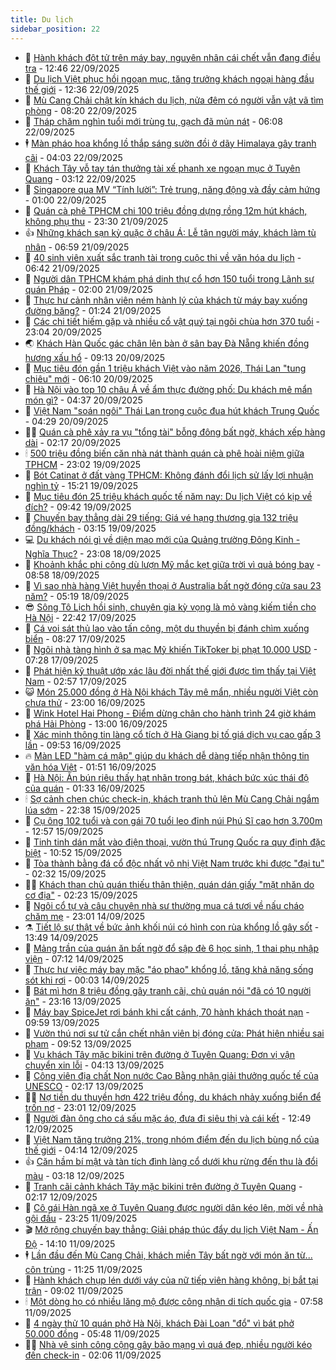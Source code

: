 ```yaml
---
title: Du lịch
sidebar_position: 22
---
```


<!-- dantri-du-lich:START -->
- 🥰 [Hành khách đột tử trên máy bay, nguyên nhân cái chết vẫn đang điều tra](https://dantri.com.vn/du-lich/hanh-khach-dot-tu-tren-may-bay-nguyen-nhan-cai-chet-van-dang-dieu-tra-20250922153741234.htm) - 12:46 22/09/2025
- 🥰 [Du lịch Việt phục hồi ngoạn mục, tăng trưởng khách ngoại hàng đầu thế giới](https://dantri.com.vn/du-lich/du-lich-viet-phuc-hoi-ngoan-muc-tang-truong-khach-ngoai-hang-dau-the-gioi-20250922163601102.htm) - 12:36 22/09/2025
- 🐻 [Mù Cang Chải chật kín khách du lịch, nửa đêm có người vẫn vật vã tìm phòng](https://dantri.com.vn/du-lich/mu-cang-chai-chat-kin-khach-du-lich-nua-dem-co-nguoi-van-vat-va-tim-phong-20250922142309668.htm) - 08:20 22/09/2025
- 🤩 [Tháp chăm nghìn tuổi mới trùng tu, gạch đã mủn nát](https://dantri.com.vn/du-lich/thap-cham-nghin-tuoi-moi-trung-tu-gach-da-mun-nat-20250922110351504.htm) - 06:08 22/09/2025
- 🕴 [Màn pháo hoa khổng lồ thắp sáng sườn đồi ở dãy Himalaya gây tranh cãi](https://dantri.com.vn/du-lich/man-phao-hoa-khong-lo-thap-sang-suon-doi-o-day-himalaya-gay-tranh-cai-20250921223915344.htm) - 04:03 22/09/2025
- 🤩 [Khách Tây vỗ tay tán thưởng tài xế phanh xe ngoạn mục ở Tuyên Quang](https://dantri.com.vn/du-lich/khach-tay-vo-tay-tan-thuong-tai-xe-phanh-xe-ngoan-muc-o-tuyen-quang-20250922081137410.htm) - 03:12 22/09/2025
- 🤠 [Singapore qua MV “Tính lười”: Trẻ trung, năng động và đầy cảm hứng](https://dantri.com.vn/du-lich/singapore-qua-mv-tinh-luoi-tre-trung-nang-dong-va-day-cam-hung-20250920084525811.htm) - 01:00 22/09/2025
- 💪 [Quán cà phê TPHCM chi 100 triệu đồng dựng rồng 12m hút khách, không phụ thu](https://dantri.com.vn/du-lich/quan-ca-phe-tphcm-chi-100-trieu-dong-dung-rong-12m-hut-khach-khong-phu-thu-20250921220639738.htm) - 23:30 21/09/2025
- 👍 [Những khách sạn kỳ quặc ở châu Á: Lễ tân người máy, khách làm tù nhân](https://dantri.com.vn/du-lich/nhung-khach-san-ky-quac-o-chau-a-le-tan-nguoi-may-khach-lam-tu-nhan-20250919180912423.htm) - 06:59 21/09/2025
- 🚦 [40 sinh viên xuất sắc tranh tài trong cuộc thi về văn hóa du lịch](https://dantri.com.vn/du-lich/40-sinh-vien-xuat-sac-tranh-tai-trong-cuoc-thi-ve-van-hoa-du-lich-20250921090710453.htm) - 06:42 21/09/2025
- 💪 [Người dân TPHCM khám phá dinh thự cổ hơn 150 tuổi trong Lãnh sự quán Pháp](https://dantri.com.vn/du-lich/nguoi-dan-tphcm-kham-pha-dinh-thu-co-hon-150-tuoi-trong-lanh-su-quan-phap-20250921025043176.htm) - 02:00 21/09/2025
- 💃 [Thực hư cảnh nhân viên ném hành lý của khách từ máy bay xuống đường băng?](https://dantri.com.vn/du-lich/thuc-hu-canh-nhan-vien-nem-hanh-ly-cua-khach-tu-may-bay-xuong-duong-bang-20250920230335925.htm) - 01:24 21/09/2025
- 👺 [Các chi tiết hiếm gặp và nhiều cổ vật quý tại ngôi chùa hơn 370 tuổi](https://dantri.com.vn/du-lich/cac-chi-tiet-hiem-gap-va-nhieu-co-vat-quy-tai-ngoi-chua-hon-370-tuoi-20250912162141639.htm) - 23:04 20/09/2025
- 🌏 [Khách Hàn Quốc gác chân lên bàn ở sân bay Đà Nẵng khiến đồng hương xấu hổ](https://dantri.com.vn/du-lich/khach-han-quoc-gac-chan-len-ban-o-san-bay-da-nang-khien-dong-huong-xau-ho-20250920111424224.htm) - 09:13 20/09/2025
- 🎡 [Mục tiêu đón gần 1 triệu khách Việt vào năm 2026, Thái Lan &quot;tung chiêu&quot; mới](https://dantri.com.vn/du-lich/muc-tieu-don-gan-1-trieu-khach-viet-vao-nam-2026-thai-lan-tung-chieu-moi-20250920113244971.htm) - 06:10 20/09/2025
- 🧰 [Hà Nội vào top 10 châu Á về ẩm thực đường phố: Du khách mê mẩn món gì?](https://dantri.com.vn/du-lich/ha-noi-vao-top-10-chau-a-ve-am-thuc-duong-pho-du-khach-me-man-mon-gi-20250919152058004.htm) - 04:37 20/09/2025
- 💂 [Việt Nam &quot;soán ngôi&quot; Thái Lan trong cuộc đua hút khách Trung Quốc](https://dantri.com.vn/du-lich/viet-nam-soan-ngoi-thai-lan-trong-cuoc-dua-hut-khach-trung-quoc-20250917160831642.htm) - 04:29 20/09/2025
- 🧑‍🏫 [Quán cà phê xảy ra vụ &quot;tổng tài&quot; bỗng đông bất ngờ, khách xếp hàng dài](https://dantri.com.vn/du-lich/quan-ca-phe-xay-ra-vu-tong-tai-bong-dong-bat-ngo-khach-xep-hang-dai-20250919230847705.htm) - 02:17 20/09/2025
- 🕯 [500 triệu đồng biến căn nhà nát thành quán cà phê hoài niệm giữa TPHCM](https://dantri.com.vn/du-lich/500-trieu-dong-bien-can-nha-nat-thanh-quan-ca-phe-hoai-niem-giua-tphcm-20250919124928598.htm) - 23:02 19/09/2025
- 👀 [Bót Catinat ở đất vàng TPHCM: Không đánh đổi lịch sử lấy lợi nhuận nghìn tỷ](https://dantri.com.vn/du-lich/bot-catinat-o-dat-vang-tphcm-khong-danh-doi-lich-su-lay-loi-nhuan-nghin-ty-20250919192847935.htm) - 15:21 19/09/2025
- 🎉 [Mục tiêu đón 25 triệu khách quốc tế năm nay: Du lịch Việt có kịp về đích?](https://dantri.com.vn/du-lich/muc-tieu-don-25-trieu-khach-quoc-te-nam-nay-du-lich-viet-co-kip-ve-dich-20250919101624802.htm) - 09:42 19/09/2025
- 🌊 [Chuyến bay thẳng dài 29 tiếng: Giá vé hạng thương gia 132 triệu đồng/khách](https://dantri.com.vn/du-lich/chuyen-bay-thang-dai-29-tieng-gia-ve-hang-thuong-gia-132-trieu-dongkhach-20250918161731810.htm) - 03:15 19/09/2025
- 💻 [Du khách nói gì về diện mạo mới của Quảng trường Đông Kinh - Nghĩa Thục?](https://dantri.com.vn/du-lich/du-khach-noi-gi-ve-dien-mao-moi-cua-quang-truong-dong-kinh-nghia-thuc-20250918112556472.htm) - 23:08 18/09/2025
- 💪 [Khoảnh khắc phi công dù lượn Mỹ mắc kẹt giữa trời vì quả bóng bay](https://dantri.com.vn/du-lich/khoanh-khac-phi-cong-du-luon-my-mac-ket-giua-troi-vi-qua-bong-bay-20250918144120203.htm) - 08:58 18/09/2025
- 👺 [Vì sao nhà hàng Việt huyền thoại ở Australia bất ngờ đóng cửa sau 23 năm?](https://dantri.com.vn/du-lich/vi-sao-nha-hang-viet-huyen-thoai-o-australia-bat-ngo-dong-cua-sau-23-nam-20250918110233025.htm) - 05:19 18/09/2025
- 😎 [Sông Tô Lịch hồi sinh, chuyên gia kỳ vọng là mỏ vàng kiếm tiền cho Hà Nội](https://dantri.com.vn/du-lich/song-to-lich-hoi-sinh-chuyen-gia-ky-vong-la-mo-vang-kiem-tien-cho-ha-noi-20250916214744284.htm) - 22:42 17/09/2025
- 🌋 [Cá voi sát thủ lao vào tấn công, một du thuyền bị đánh chìm xuống biển](https://dantri.com.vn/du-lich/ca-voi-sat-thu-lao-vao-tan-cong-mot-du-thuyen-bi-danh-chim-xuong-bien-20250917150936191.htm) - 08:27 17/09/2025
- 🌝 [Ngôi nhà tàng hình ở sa mạc Mỹ khiến TikToker bị phạt 10.000 USD](https://dantri.com.vn/du-lich/ngoi-nha-tang-hinh-o-sa-mac-my-khien-tiktoker-bi-phat-10000-usd-20250917133403526.htm) - 07:28 17/09/2025
- 🧠 [Phát hiện kỹ thuật ướp xác lâu đời nhất thế giới được tìm thấy tại Việt Nam](https://dantri.com.vn/du-lich/phat-hien-ky-thuat-uop-xac-lau-doi-nhat-the-gioi-duoc-tim-thay-tai-viet-nam-20250917094604510.htm) - 02:57 17/09/2025
- 😺 [Món 25.000 đồng ở Hà Nội khách Tây mê mẩn, nhiều người Việt còn chưa thử](https://dantri.com.vn/du-lich/mon-25000-dong-o-ha-noi-khach-tay-me-man-nhieu-nguoi-viet-con-chua-thu-20250916175358387.htm) - 23:00 16/09/2025
- 💂 [Wink Hotel Hai Phong - Điểm dừng chân cho hành trình 24 giờ khám phá Hải Phòng](https://dantri.com.vn/du-lich/wink-hotel-hai-phong-diem-dung-chan-cho-hanh-trinh-24-gio-kham-pha-hai-phong-20250916173618988.htm) - 13:00 16/09/2025
- 🌮 [Xác minh thông tin làng cổ tích ở Hà Giang bị tố giá dịch vụ cao gấp 3 lần](https://dantri.com.vn/du-lich/xac-minh-thong-tin-lang-co-tich-o-ha-giang-bi-to-gia-dich-vu-cao-gap-3-lan-20250916163832191.htm) - 09:53 16/09/2025
- 🔥 [Màn LED &quot;hàm cá mập&quot; giúp du khách dễ dàng tiếp nhận thông tin văn hóa Việt](https://dantri.com.vn/du-lich/man-led-ham-ca-map-giup-du-khach-de-dang-tiep-nhan-thong-tin-van-hoa-viet-20250620131341556.htm) - 01:51 16/09/2025
- 🦏 [Hà Nội: Ăn bún riêu thấy hạt nhãn trong bát, khách bức xúc thái độ của quán](https://dantri.com.vn/du-lich/ha-noi-an-bun-rieu-thay-hat-nhan-trong-bat-khach-buc-xuc-thai-do-cua-quan-20250915213801395.htm) - 01:33 16/09/2025
- 🕯 [Sợ cảnh chen chúc check-in, khách tranh thủ lên Mù Cang Chải ngắm lúa sớm](https://dantri.com.vn/du-lich/so-canh-chen-chuc-check-in-khach-tranh-thu-len-mu-cang-chai-ngam-lua-som-20250915111455100.htm) - 22:38 15/09/2025
- 🐻 [Cụ ông 102 tuổi và con gái 70 tuổi leo đỉnh núi Phú Sĩ cao hơn 3.700m](https://dantri.com.vn/du-lich/cu-ong-102-tuoi-va-con-gai-70-tuoi-leo-dinh-nui-phu-si-cao-hon-3700m-20250915162546780.htm) - 12:57 15/09/2025
- 🥸 [Tinh tinh dán mắt vào điện thoại, vườn thú Trung Quốc ra quy định đặc biệt](https://dantri.com.vn/du-lich/tinh-tinh-dan-mat-vao-dien-thoai-vuon-thu-trung-quoc-ra-quy-dinh-dac-biet-20250915155550602.htm) - 10:52 15/09/2025
- 💂 [Tòa thành bằng đá cổ độc nhất vô nhị Việt Nam trước khi được &quot;đại tu&quot;](https://dantri.com.vn/du-lich/toa-thanh-bang-da-co-doc-nhat-vo-nhi-viet-nam-truoc-khi-duoc-dai-tu-20250914173331067.htm) - 02:32 15/09/2025
- 🧑‍💻 [Khách than chủ quán thiếu thân thiện, quán dán giấy &quot;mặt nhăn do cơ địa&quot;](https://dantri.com.vn/du-lich/khach-than-chu-quan-thieu-than-thien-quan-dan-giay-mat-nhan-do-co-dia-20250914161810201.htm) - 02:23 15/09/2025
- 💪 [Ngôi cổ tự và câu chuyện nhà sư thường mua cá tươi về nấu cháo chăm mẹ](https://dantri.com.vn/du-lich/ngoi-co-tu-va-cau-chuyen-nha-su-thuong-mua-ca-tuoi-ve-nau-chao-cham-me-20250907163725507.htm) - 23:01 14/09/2025
- ⚗️ [Tiết lộ sự thật về bức ảnh khối núi có hình con rùa khổng lồ gây sốt](https://dantri.com.vn/du-lich/tiet-lo-su-that-ve-buc-anh-khoi-nui-co-hinh-con-rua-khong-lo-gay-sot-20250914155435342.htm) - 13:49 14/09/2025
- 🌁 [Mảng trần của quán ăn bất ngờ đổ sập đè 6 học sinh, 1 thai phụ nhập viện](https://dantri.com.vn/du-lich/mang-tran-cua-quan-an-bat-ngo-do-sap-de-6-hoc-sinh-1-thai-phu-nhap-vien-20250914133156455.htm) - 07:12 14/09/2025
- 🧰 [Thực hư việc máy bay mặc &quot;áo phao&quot; khổng lồ, tăng khả năng sống sót khi rơi](https://dantri.com.vn/du-lich/thuc-hu-viec-may-bay-mac-ao-phao-khong-lo-tang-kha-nang-song-sot-khi-roi-20250913225641134.htm) - 00:03 14/09/2025
- 🧰 [Bát mì hơn 8 triệu đồng gây tranh cãi, chủ quán nói &quot;đã có 10 người ăn&quot;](https://dantri.com.vn/du-lich/bat-mi-hon-8-trieu-dong-gay-tranh-cai-chu-quan-noi-da-co-10-nguoi-an-20250913132512841.htm) - 23:16 13/09/2025
- 🎉 [Máy bay SpiceJet rơi bánh khi cất cánh, 70 hành khách thoát nạn](https://dantri.com.vn/du-lich/may-bay-spicejet-roi-banh-khi-cat-canh-70-hanh-khach-thoat-nan-20250913102717467.htm) - 09:59 13/09/2025
- 🤩 [Vườn thú nơi sư tử cắn chết nhân viên bị đóng cửa: Phát hiện nhiều sai phạm](https://dantri.com.vn/du-lich/vuon-thu-noi-su-tu-can-chet-nhan-vien-bi-dong-cua-phat-hien-nhieu-sai-pham-20250913150006870.htm) - 09:52 13/09/2025
- 👺 [Vụ khách Tây mặc bikini trên đường ở Tuyên Quang: Đơn vị vận chuyển xin lỗi](https://dantri.com.vn/du-lich/vu-khach-tay-mac-bikini-tren-duong-o-tuyen-quang-don-vi-van-chuyen-xin-loi-20250913110910489.htm) - 04:13 13/09/2025
- 🧠 [Công viên địa chất Non nước Cao Bằng nhận giải thưởng quốc tế của UNESCO](https://dantri.com.vn/du-lich/cong-vien-dia-chat-non-nuoc-cao-bang-nhan-giai-thuong-quoc-te-cua-unesco-20250913024751053.htm) - 02:17 13/09/2025
- 👨‍🏫 [Nợ tiền du thuyền hơn 422 triệu đồng, du khách nhảy xuống biển để trốn nợ](https://dantri.com.vn/du-lich/no-tien-du-thuyen-hon-422-trieu-dong-du-khach-nhay-xuong-bien-de-tron-no-20250912162309456.htm) - 23:01 12/09/2025
- 🦅 [Người đàn ông cho cá sấu mặc áo, đưa đi siêu thị và cái kết](https://dantri.com.vn/du-lich/nguoi-dan-ong-cho-ca-sau-mac-ao-dua-di-sieu-thi-va-cai-ket-20250912191031665.htm) - 12:49 12/09/2025
- 🌊 [Việt Nam tăng trưởng 21%, trong nhóm điểm đến du lịch bùng nổ của thế giới](https://dantri.com.vn/du-lich/viet-nam-tang-truong-21-trong-nhom-diem-den-du-lich-bung-no-cua-the-gioi-20250912105604147.htm) - 04:14 12/09/2025
- 👍 [Căn hầm bí mật và tàn tích đình làng cổ dưới khu rừng đến thu là đổi màu](https://dantri.com.vn/du-lich/can-ham-bi-mat-va-tan-tich-dinh-lang-co-duoi-khu-rung-den-thu-la-doi-mau-20250911090820517.htm) - 03:18 12/09/2025
- 🫶 [Tranh cãi cảnh khách Tây mặc bikini trên đường ở Tuyên Quang](https://dantri.com.vn/du-lich/tranh-cai-canh-khach-tay-mac-bikini-tren-duong-o-tuyen-quang-20250911221302025.htm) - 02:17 12/09/2025
- 💯 [Cô gái Hàn ngã xe ở Tuyên Quang được người dân kéo lên, mời về nhà gội đầu](https://dantri.com.vn/du-lich/co-gai-han-nga-xe-o-tuyen-quang-duoc-nguoi-dan-keo-len-moi-ve-nha-goi-dau-20250911171146783.htm) - 23:25 11/09/2025
- 🎬 [Mở rộng chuyến bay thẳng: Giải pháp thúc đẩy du lịch Việt Nam - Ấn Độ](https://dantri.com.vn/du-lich/mo-rong-chuyen-bay-thang-giai-phap-thuc-day-du-lich-viet-nam-an-do-20250911194715356.htm) - 14:10 11/09/2025
- 🕴 [Lần đầu đến Mù Cang Chải, khách miền Tây bất ngờ với món ăn từ... côn trùng](https://dantri.com.vn/du-lich/lan-dau-den-mu-cang-chai-khach-mien-tay-bat-ngo-voi-mon-an-tu-con-trung-20250911154228912.htm) - 11:25 11/09/2025
- 🦅 [Hành khách chụp lén dưới váy của nữ tiếp viên hàng không, bị bắt tại trận](https://dantri.com.vn/du-lich/hanh-khach-chup-len-duoi-vay-cua-nu-tiep-vien-hang-khong-bi-bat-tai-tran-20250911123708773.htm) - 09:02 11/09/2025
- 🕯 [Một dòng họ có nhiều lăng mộ được công nhận di tích quốc gia](https://dantri.com.vn/du-lich/mot-dong-ho-co-nhieu-lang-mo-duoc-cong-nhan-di-tich-quoc-gia-20250911135849075.htm) - 07:58 11/09/2025
- 🥸 [4 ngày thử 10 quán phở Hà Nội, khách Đài Loan &quot;đổ&quot; vì bát phở 50.000 đồng](https://dantri.com.vn/du-lich/4-ngay-thu-10-quan-pho-ha-noi-khach-dai-loan-do-vi-bat-pho-50000-dong-20250911115320685.htm) - 05:48 11/09/2025
- 👨‍🏫 [Nhà vệ sinh công cộng gây bão mạng vì quá đẹp, nhiều người kéo đến check-in](https://dantri.com.vn/du-lich/nha-ve-sinh-cong-cong-gay-bao-mang-vi-qua-dep-nhieu-nguoi-keo-den-check-in-20250910192738142.htm) - 02:06 11/09/2025<!-- dantri-du-lich:END -->
